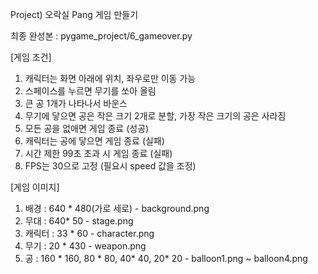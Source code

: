 Project) 오락실 Pang 게임 만들기

최종 완성본 : pygame_project/6_gameover.py

[게임 조건]
1. 캐릭터는 화면 아래에 위치, 좌우로만 이동 가능
2. 스페이스를 누르면 무기를 쏘아 올림
3. 큰 공 1개가 나타나서 바운스
4. 무기에 닿으면 공은 작은 크기 2개로 분할, 가장 작은 크기의 공은 사라짐
5. 모든 공을 없애면 게임 종료 (성공)
6. 캐릭터는 공에 닿으면 게임 종료 (실패)
7. 시간 제한 99초 초과 시 게임 종료 (실패)
8. FPS는 30으로 고정 (필요시 speed 값을 조정)

[게임 이미지]
1. 배경 : 640 * 480(가로 세로) - background.png
2. 무대 : 640* 50 - stage.png
3. 캐릭터 : 33 * 60 - character.png
4. 무기 : 20 * 430 - weapon.png
5. 공 : 160 * 160, 80 * 80, 40* 40, 20* 20 - balloon1.png ~ balloon4.png
